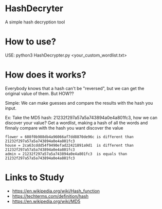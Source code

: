 # HashDecryter
 A simple hash decryption tool

# How to use?

USE: python3 HashDecrypter.py <your_custom_wordlist.txt>

# How does it works?

Everybody knows that a hash can't be "reversed", but we can get the original value of them. But HOW??

Simple: We can make guesses and compare the results with the hash you input.

Ex: Take the MD5 hash: 21232f297a57a5a743894a0e4a801fc3, how we can discover your value?
    Get a wordlist, making a hash of all the words and finnaly compare with the hash you want discover the value

    flower = 608f0b988db4a96066af7dd8870de96c is different than 21232f297a57a5a743894a0e4a801fc3
    house = 2ca63cddd54f9490efad22421891a9d1  is different than 21232f297a57a5a743894a0e4a801fc3
    admin = 21232f297a57a5a743894a0e4a801fc3  is equals than 21232f297a57a5a743894a0e4a801fc3

# Links to Study

 - https://en.wikipedia.org/wiki/Hash_function
 - https://techterms.com/definition/hash
 - https://en.wikipedia.org/wiki/MD5
